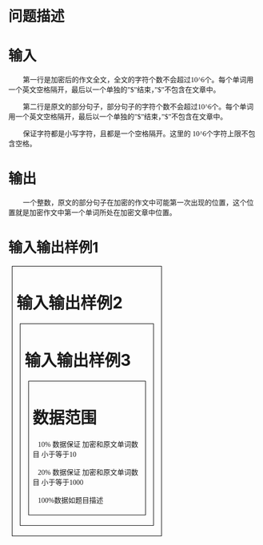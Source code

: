 

# 问题描述



# 输入


<p style="text-indent:21.7500pt;">
	<span style="font-size:10.5000pt;font-family:&#39;宋体&#39;;">第一行是加密后的作文全文，全文的字符个数不会超过<span>10^6</span><span>个。每个单词用一个英文空格隔开，最后以一个单独的</span></span><span style="font-size:10.5000pt;font-family:&#39;Times New Roman&#39;;">”</span><span style="font-size:10.5000pt;font-family:&#39;宋体&#39;;">$</span><span style="font-size:10.5000pt;font-family:&#39;Times New Roman&#39;;">”</span><span style="font-size:10.5000pt;font-family:&#39;宋体&#39;;">结束，</span><span style="font-size:10.5000pt;font-family:&#39;Times New Roman&#39;;">”</span><span style="font-size:10.5000pt;font-family:&#39;宋体&#39;;">$</span><span style="font-size:10.5000pt;font-family:&#39;Times New Roman&#39;;">”</span><span style="font-size:10.5000pt;font-family:&#39;宋体&#39;;">不包含在文章中。</span><span style="font-size:10.5000pt;font-family:&#39;宋体&#39;;"></span> 
</p>
<p style="text-indent:21.7500pt;">
	<span style="font-size:10.5000pt;font-family:&#39;宋体&#39;;">第二行是原文的部分句子，部分句子的字符个数不会超过<span>10^6</span><span>个。每个单词用一个英文空格隔开，最后以一个单独的</span></span><span style="font-size:10.5000pt;font-family:&#39;Times New Roman&#39;;">”</span><span style="font-size:10.5000pt;font-family:&#39;宋体&#39;;">$</span><span style="font-size:10.5000pt;font-family:&#39;Times New Roman&#39;;">”</span><span style="font-size:10.5000pt;font-family:&#39;宋体&#39;;">结束，</span><span style="font-size:10.5000pt;font-family:&#39;Times New Roman&#39;;">”</span><span style="font-size:10.5000pt;font-family:&#39;宋体&#39;;">$</span><span style="font-size:10.5000pt;font-family:&#39;Times New Roman&#39;;">”</span><span style="font-size:10.5000pt;font-family:&#39;宋体&#39;;">不包含在文章中。</span><span style="font-size:10.5000pt;font-family:&#39;宋体&#39;;"></span> 
</p>
<p style="text-indent:21.7500pt;">
	<span style="font-size:10.5000pt;font-family:&#39;宋体&#39;;">保证字符都是小写字符，且都是一个空格隔开。这里的 <span>10^6</span><span>个字符上限不包含空格。</span></span><span style="font-size:10.5000pt;font-family:&#39;宋体&#39;;"></span> 
</p>

# 输出


<p style="text-indent:21.7500pt;">
	<span style="font-size:10.5000pt;font-family:&#39;宋体&#39;;">一个整数，原文的部分句子在加密的作文中可能第一次出现的位置，这个位置就是加密作文中第一个单词所处在加密文章中位置。</span><span style="font-size:10.5000pt;font-family:&#39;宋体&#39;;"></span> 
</p>

# 输入输出样例<span>1</span><span>


<table style="border-collapse:collapse;padding:0.0000pt 5.4000pt 0.0000pt 5.4000pt;">
	<tbody>
		<tr>
			<td style="border:0.5000pt solid #000000;" valign="top" width="282">
				
# 输入输出样例<span>2</span><span>


<table style="border-collapse:collapse;padding:0.0000pt 5.4000pt 0.0000pt 5.4000pt;">
	<tbody>
		<tr>
			<td style="border:0.5000pt solid #000000;" valign="top" width="282">
				
# 输入输出样例<span>3</span><span>


<table style="border-collapse:collapse;padding:0.0000pt 5.4000pt 0.0000pt 5.4000pt;">
	<tbody>
		<tr>
			<td style="border:0.5000pt solid #000000;" valign="top" width="282">
				
# 数据范围


<p>
	<span style="font-size:10.5000pt;font-family:&#39;宋体&#39;;">   10% <span>数据保证 加密和原文单词数目 小于等于</span><span>10</span></span><span style="font-size:10.5000pt;font-family:&#39;宋体&#39;;"></span> 
</p>
<p>
	<span style="font-size:10.5000pt;font-family:&#39;宋体&#39;;">   20% <span>数据保证 加密和原文单词数目 小于等于</span><span>1000</span></span><span style="font-size:10.5000pt;font-family:&#39;宋体&#39;;"></span> 
</p>
<p>
	<span style="font-size:10.5000pt;font-family:&#39;宋体&#39;;">   100%<span>数据如题目描述</span></span><span style="font-size:10.5000pt;font-family:&#39;宋体&#39;;"></span> 
</p>
